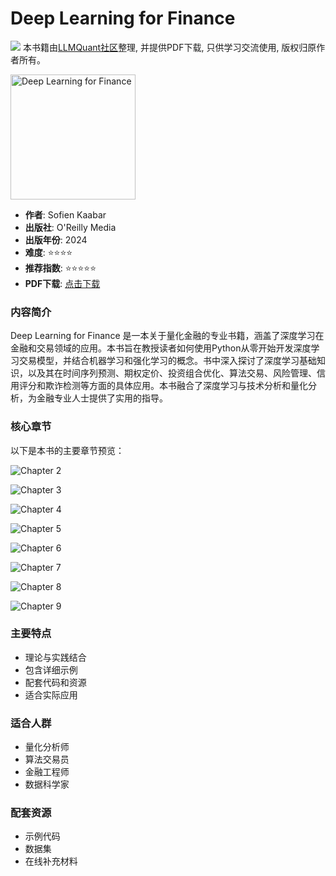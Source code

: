 # Deep Learning for Finance

![](https://fastly.jsdelivr.net/gh/bucketio/img3@main/2024/09/04/1725464231869-e0b2f727-2a0f-4270-bf6c-31ddc350426a.gif)
本书籍由[LLMQuant社区](https://llmquant.com/)整理, 并提供PDF下载, 只供学习交流使用, 版权归原作者所有。

<img src="1.png" alt="Deep Learning for Finance" width="200"/>

- **作者**: Sofien Kaabar
- **出版社**: O'Reilly Media
- **出版年份**: 2024
- **难度**: ⭐⭐⭐⭐
- **推荐指数**: ⭐⭐⭐⭐⭐
- **PDF下载**: [点击下载](https://asset.quant-wiki.com/pdf/Deep%20Learning%20for%20Finance.pdf)

### 内容简介

Deep Learning for Finance 是一本关于量化金融的专业书籍，涵盖了深度学习在金融和交易领域的应用。本书旨在教授读者如何使用Python从零开始开发深度学习交易模型，并结合机器学习和强化学习的概念。书中深入探讨了深度学习基础知识，以及其在时间序列预测、期权定价、投资组合优化、算法交易、风险管理、信用评分和欺诈检测等方面的具体应用。本书融合了深度学习与技术分析和量化分析，为金融专业人士提供了实用的指导。

### 核心章节

以下是本书的主要章节预览：

![Chapter 2](2.png)

![Chapter 3](3.png)

![Chapter 4](4.png)

![Chapter 5](5.png)

![Chapter 6](6.png)

![Chapter 7](7.png)

![Chapter 8](8.png)

![Chapter 9](9.png)

### 主要特点

- 理论与实践结合
- 包含详细示例
- 配套代码和资源
- 适合实际应用

### 适合人群

- 量化分析师
- 算法交易员
- 金融工程师
- 数据科学家

### 配套资源

- 示例代码
- 数据集
- 在线补充材料